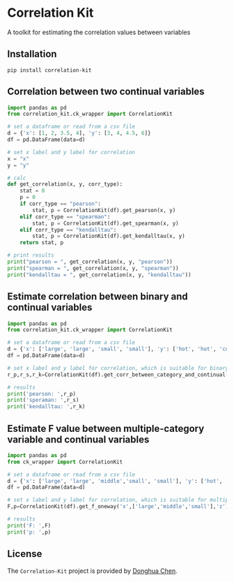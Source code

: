 # Correlation Kit

A toolkit for estimating the correlation values between variables

## Installation
```pip
pip install correlation-kit
```

## Correlation between two continual variables
```python
import pandas as pd
from correlation_kit.ck_wrapper import CorrelationKit

# set a dataframe or read from a csv file
d = {'x': [1, 2, 3.5, 4], 'y': [3, 4, 4.5, 6]}
df = pd.DataFrame(data=d)

# set x label and y label for correlation
x = "x"
y = "y"

# calc
def get_correlation(x, y, corr_type):
    stat = 0
    p = 0
    if corr_type == "pearson":
        stat, p = CorrelationKit(df).get_pearson(x, y)
    elif corr_type == "spearman":
        stat, p = CorrelationKit(df).get_spearman(x, y)
    elif corr_type == "kendalltau":
        stat, p = CorrelationKit(df).get_kendalltau(x, y)
    return stat, p

# print results
print("pearson = ", get_correlation(x, y, "pearson"))
print("spearman = ", get_correlation(x, y, "spearman"))
print("kendalltau = ", get_correlation(x, y, "kendalltau"))
```

## Estimate correlation between binary and continual variables
```python
import pandas as pd
from correlation_kit.ck_wrapper import CorrelationKit

# set a dataframe or read from a csv file
d = {'x': ['large', 'large', 'small', 'small'], 'y': ['hot', 'hot', 'cold', 'cold'],'z':[0,1,2.5,3]}
df = pd.DataFrame(data=d)

# set x label and y label for correlation, which is suitable for binary variables
r_p,r_s,r_k=CorrelationKit(df).get_corr_between_category_and_continual('x','large','z') # large=1; otherewise 0

# results
print('pearson: ',r_p)
print('speraman: ',r_s)
print('kendalltau: ',r_k)

```

## Estimate F value between multiple-category variable and continual variables

```python
import pandas as pd
from ck_wrapper import CorrelationKit

# set a dataframe or read from a csv file
d = {'x': ['large', 'large', 'middle','small', 'small'], 'y': ['hot', 'hot','warm', 'cold', 'cold'],'z':[0,1,2,2.5,3]}
df = pd.DataFrame(data=d)

# set x label and y label for correlation, which is suitable for multiple-category variables
F,p=CorrelationKit(df).get_f_oneway('x',['large','middle','small'],'z')

# results
print('F: ',F)
print('p: ',p)


```

## License
The `Correlation-Kit` project is provided by [Donghua Chen](https://github.com/dhchenx). 

